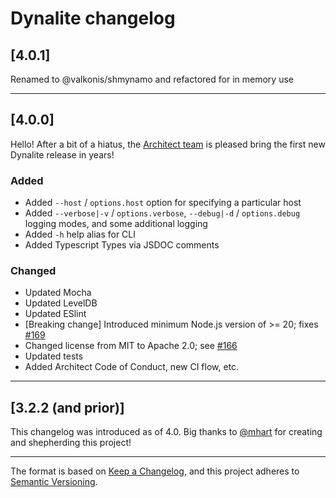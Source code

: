 # Dynalite changelog

## [4.0.1]
Renamed to @valkonis/shmynamo and refactored for in memory use

---

## [4.0.0]

Hello! After a bit of a hiatus, the [Architect team](https://github.com/architect/dynalite/issues/166) is pleased bring the first new Dynalite release in years!

### Added

- Added `--host` / `options.host` option for specifying a particular host
- Added `--verbose|-v` / `options.verbose`, `--debug|-d` / `options.debug` logging modes, and some additional logging
- Added `-h` help alias for CLI
- Added Typescript Types via JSDOC comments

### Changed

- Updated Mocha
- Updated LevelDB
- Updated ESlint
- [Breaking change] Introduced minimum Node.js version of >= 20; fixes [#169](https://github.com/architect/dynalite/issues/169)
- Changed license from MIT to Apache 2.0; see [#166](https://github.com/architect/dynalite/issues/166)
- Updated tests
- Added Architect Code of Conduct, new CI flow, etc.

---

## [3.2.2 (and prior)]

This changelog was introduced as of 4.0. Big thanks to [@mhart](https://github.com/mhart) for creating and shepherding this project!

---

The format is based on [Keep a Changelog](https://keepachangelog.com/en/1.0.0/), and this project adheres to [Semantic Versioning](https://semver.org/spec/v2.0.0.html).
